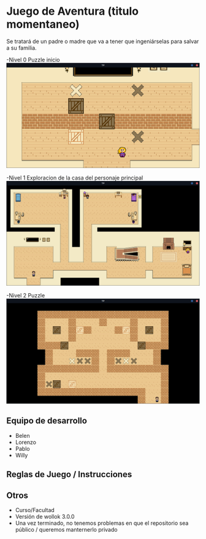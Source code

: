 # Juego de Aventura (titulo momentaneo)
Se tratará de un padre o madre que va a tener que ingeniárselas para salvar a su familia.

-Nivel 0 Puzzle inicio
![](nivel1.png)
	
-Nivel 1 Exploracion de la casa del personaje principal
![](mapa.png)
	
-Nivel 2 Puzzle
![](nivel2.png)
## Equipo de desarrollo

- Belen
- Lorenzo
- Pablo
- Willy


## Reglas de Juego / Instrucciones


## Otros

- Curso/Facultad
- Versión de wollok 3.0.0
- Una vez terminado, no tenemos problemas en que el repositorio sea público / queremos manternerlo privado
